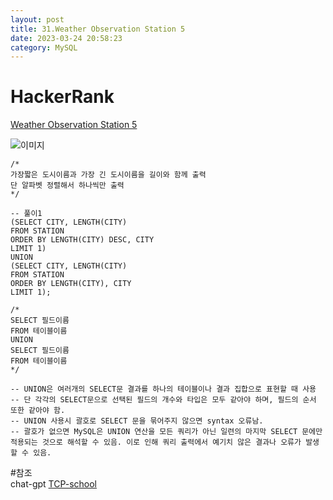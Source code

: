 ```yaml
---
layout: post
title: 31.Weather Observation Station 5
date: 2023-03-24 20:58:23 
category: MySQL
---
```


# HackerRank 
[Weather Observation Station 5](https://www.hackerrank.com/challenges/weather-observation-station-5/problem)    

![이미지](https://s3.amazonaws.com/hr-challenge-images/9336/1449345840-5f0a551030-Station.jpg)  

```MySQL
/*
가장짧은 도시이름과 가장 긴 도시이름을 길이와 함께 출력
단 알파벳 정렬해서 하나씩만 출력
*/

-- 풀이1
(SELECT CITY, LENGTH(CITY)
FROM STATION
ORDER BY LENGTH(CITY) DESC, CITY
LIMIT 1)
UNION
(SELECT CITY, LENGTH(CITY)
FROM STATION
ORDER BY LENGTH(CITY), CITY
LIMIT 1);

/*
SELECT 필드이름
FROM 테이블이름
UNION
SELECT 필드이름
FROM 테이블이름
*/

-- UNION은 여러개의 SELECT문 결과를 하나의 테이블이나 결과 집합으로 표현할 때 사용 
-- 단 각각의 SELECT문으로 선택된 필드의 개수와 타입은 모두 같아야 하며, 필드의 순서 또한 같아야 함. 
-- UNION 사용시 괄호로 SELECT 문을 묶어주지 않으면 syntax 오류남.
-- 괄호가 없으면 MySQL은 UNION 연산을 모든 쿼리가 아닌 일련의 마지막 SELECT 문에만 적용되는 것으로 해석할 수 있음. 이로 인해 쿼리 출력에서 ​​예기치 않은 결과나 오류가 발생할 수 있음.

``` 
#참조  
chat-gpt
[TCP-school](http://www.tcpschool.com/mysql/mysql_multipleTable_union)